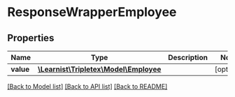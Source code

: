 # ResponseWrapperEmployee

## Properties
Name | Type | Description | Notes
------------ | ------------- | ------------- | -------------
**value** | [**\Learnist\Tripletex\Model\Employee**](Employee.md) |  | [optional] 

[[Back to Model list]](../../README.md#documentation-for-models) [[Back to API list]](../../README.md#documentation-for-api-endpoints) [[Back to README]](../../README.md)

